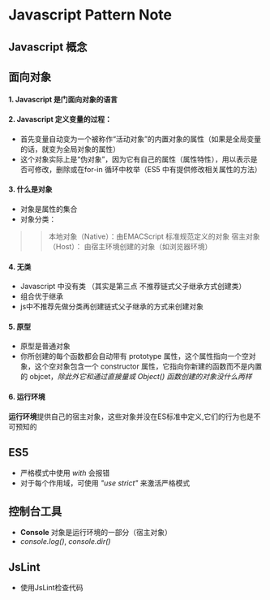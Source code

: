 # Javascript Pattern Note

## Javascript 概念
## 面向对象

#### 1. Javascript 是门面向对象的语言

#### 2. Javascript 定义变量的过程：
* 首先变量自动变为一个被称作“活动对象”的内置对象的属性（如果是全局变量的话，就变为全局对象的属性）
* 这个对象实际上是“伪对象”，因为它有自己的属性（属性特性），用以表示是否可修改，删除或在for-in 循环中枚举（ES5 中有提供修改相关属性的方法）

#### 3. 什么是对象
* 对象是属性的集合
* 对象分类：
>> 本地对象（Native）：由EMACScript 标准规范定义的对象
>> 宿主对象（Host）： 由宿主环境创建的对象（如浏览器环境）

#### 4. 无类
* Javascript 中没有类 （其实是第三点 不推荐链式父子继承方式创建类）
* 组合优于继承
* js中不推荐先做分类再创建链式父子继承的方式来创建对象

#### 5. 原型
* 原型是普通对象
* 你所创建的每个函数都会自动带有 prototype 属性，这个属性指向一个空对象，这个空对象包含一个 constructor 属性，它指向你新建的函数而不是内置的 objcet，_除此外它和通过直接量或 Object() 函数创建的对象没什么两样_

#### 6. 运行环境
**运行环境**提供自己的宿主对象，这些对象并没在ES标准中定义,它们的行为也是不可预知的

## ES5
* 严格模式中使用 *with* 会报错
* 对于每个作用域，可使用 *"use strict"* 来激活严格模式

## 控制台工具
* **Console** 对象是运行环境的一部分（宿主对象）
* _console.log()_, _console.dir()_
## JsLint
* 使用JsLint检查代码